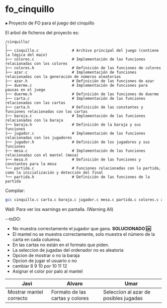 # fo_cinquillo
♠️ Proyecto de FO para el juego del cinquillo

El arbol de ficheros del proyecto es:

```
/cinquillo/
│
├── cinquillo.c               # Archivo principal del juego (contiene la lógica del main)
├── colores.c                 # Implementación de las funciones relacionadas con los colores
├── colores.h                 # Definición de las funciones de colores
├── azar.c                    # Implementación de funciones relacionadas con la generación de números aleatorios
├── azar.h                    # Definición de las funciones de azar
├── duerme.c                  # Implementación de funciones para pausas en el juego
├── duerme.h                  # Definición de las funciones de duerme
├── carta.c                   # Implementación de las funciones relacionadas con las cartas
├── carta.h                   # Definición de las constantes y funciones relacionadas con las cartas
├── baraja.c                  # Implementación de las funciones relacionadas con la baraja
├── baraja.h                  # Definición de la baraja y sus funciones
├── jugador.c                 # Implementación de las funciones relacionadas con los jugadores
├── jugador.h                 # Definición de los jugadores y sus funciones
├── mesa.c                    # Implementación de las funciones relacionadas con el mantel (mesa)
├── mesa.h                    # Definición de las funciones y constantes para la mesa
└── partida.c                 # Funciones relacionadas con la partida, como la inicialización y detección del final
└── partida.h                 # Definición de las funciones de la partida
```


Compilar:
```sh
gcc cinquillo.c carta.c baraja.c jugador.c mesa.c partida.c colores.c azar.c duerme.c -o cinquillo -Wall
```

 Wall: Para ver los warnings en pantalla. (Warning All)


--toDO: 
- No muestra correctamente el jugador que gana. **SOLUCIONADO 🆗**
- El mantel no se muestra correctamente, solo muestra el número de la carta en cada columna.
- En las cartas no están en el formato que piden.
- La seleccion de jugadas del ordenador no es aleatoria
- Opcion de mostrar o no la baraja
- Opcion de jugar el usuario o no
- cambiar 8 9 10 por 10 11 12
- Asignar el color por palo al mantel





| **Javi** | **Alvaro** | **Umar** |
|----------|----------|----------|
| Mostrar mantel correcto | Formato de las cartas y colores | Seleccion al azar de posibles jugadas |